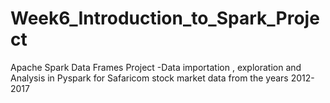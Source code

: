 # Week6_Introduction_to_Spark_Project
Apache Spark Data Frames Project -Data importation , exploration and Analysis in Pyspark for Safaricom  stock market data from the years 2012-2017
